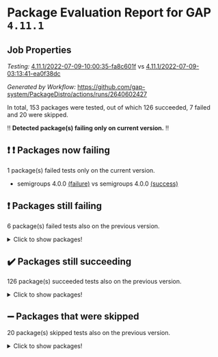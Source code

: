 # Package Evaluation Report for GAP `4.11.1`

## Job Properties

*Testing:* [4.11.1/2022-07-09-10:00:35-fa8c601f](https://github.com/gap-system/PackageDistro/blob/data/reports/4.11.1/2022-07-09-10:00:35-fa8c601f) vs [4.11.1/2022-07-09-03:13:41-ea0f38dc](https://github.com/gap-system/PackageDistro/blob/data/reports/4.11.1/2022-07-09-03:13:41-ea0f38dc)

*Generated by Workflow:* https://github.com/gap-system/PackageDistro/actions/runs/2640602427

In total, 153 packages were tested, out of which 126 succeeded, 7 failed and 20 were skipped.

:bangbang: **Detected package(s) failing only on current version.** :bangbang:

## :exclamation: :exclamation: Packages now failing

1 package(s) failed tests only on the current version.
- semigroups 4.0.0 [(failure)](https://github.com/gap-system/PackageDistro/runs/7262867651?check_suite_focus=true) vs semigroups 4.0.0 [(success)](https://github.com/gap-system/PackageDistro/runs/7260889767?check_suite_focus=true)

## :exclamation: Packages still failing

6 package(s) failed tests also on the previous version.
<details><summary>Click to show packages!</summary>

- fining 1.4.1 [(failure)](https://github.com/gap-system/PackageDistro/runs/7262865631?check_suite_focus=true)
- francy 1.2.4 [(failure)](https://github.com/gap-system/PackageDistro/runs/7262865735?check_suite_focus=true)
- hap 1.44 [(failure)](https://github.com/gap-system/PackageDistro/runs/7262865969?check_suite_focus=true)
- normalizinterface 1.3.3 [(failure)](https://github.com/gap-system/PackageDistro/runs/7262867104?check_suite_focus=true)
- packagemanager 1.2 [(failure)](https://github.com/gap-system/PackageDistro/runs/7262867286?check_suite_focus=true)
- recog 1.3.2 [(failure)](https://github.com/gap-system/PackageDistro/runs/7262867535?check_suite_focus=true)
</details>

## :heavy_check_mark: Packages still succeeding

126 package(s) succeeded tests also on the previous version.
<details><summary>Click to show packages!</summary>

- ace 5.4 [(success)](https://github.com/gap-system/PackageDistro/runs/7262864589?check_suite_focus=true)
- aclib 1.3.2 [(success)](https://github.com/gap-system/PackageDistro/runs/7262864615?check_suite_focus=true)
- agt 0.2 [(success)](https://github.com/gap-system/PackageDistro/runs/7262864641?check_suite_focus=true)
- alnuth 3.2.1 [(success)](https://github.com/gap-system/PackageDistro/runs/7262864663?check_suite_focus=true)
- anupq 3.2.6 [(success)](https://github.com/gap-system/PackageDistro/runs/7262864692?check_suite_focus=true)
- atlasrep 2.1.2 [(success)](https://github.com/gap-system/PackageDistro/runs/7262864741?check_suite_focus=true)
- autodoc 2022.03.10 [(success)](https://github.com/gap-system/PackageDistro/runs/7262864779?check_suite_focus=true)
- automata 1.15 [(success)](https://github.com/gap-system/PackageDistro/runs/7262864817?check_suite_focus=true)
- automgrp 1.3.2 [(success)](https://github.com/gap-system/PackageDistro/runs/7262864874?check_suite_focus=true)
- autpgrp 1.10.2 [(success)](https://github.com/gap-system/PackageDistro/runs/7262864928?check_suite_focus=true)
- cap 2022.06-05 [(success)](https://github.com/gap-system/PackageDistro/runs/7262864967?check_suite_focus=true)
- caratinterface 2.3.3 [(success)](https://github.com/gap-system/PackageDistro/runs/7262865012?check_suite_focus=true)
- cddinterface 2020.06.24 [(success)](https://github.com/gap-system/PackageDistro/runs/7262865050?check_suite_focus=true)
- circle 1.6.5 [(success)](https://github.com/gap-system/PackageDistro/runs/7262865075?check_suite_focus=true)
- classicpres 1.22 [(success)](https://github.com/gap-system/PackageDistro/runs/7262865102?check_suite_focus=true)
- cohomolo 1.6.10 [(success)](https://github.com/gap-system/PackageDistro/runs/7262865127?check_suite_focus=true)
- congruence 1.2.4 [(success)](https://github.com/gap-system/PackageDistro/runs/7262865149?check_suite_focus=true)
- corelg 1.56 [(success)](https://github.com/gap-system/PackageDistro/runs/7262865168?check_suite_focus=true)
- crime 1.6 [(success)](https://github.com/gap-system/PackageDistro/runs/7262865191?check_suite_focus=true)
- crisp 1.4.5 [(success)](https://github.com/gap-system/PackageDistro/runs/7262865212?check_suite_focus=true)
- crypting 0.10 [(success)](https://github.com/gap-system/PackageDistro/runs/7262865237?check_suite_focus=true)
- cryst 4.1.24 [(success)](https://github.com/gap-system/PackageDistro/runs/7262865261?check_suite_focus=true)
- crystcat 1.1.9 [(success)](https://github.com/gap-system/PackageDistro/runs/7262865293?check_suite_focus=true)
- ctbllib 1.3.4 [(success)](https://github.com/gap-system/PackageDistro/runs/7262865319?check_suite_focus=true)
- cubefree 1.19 [(success)](https://github.com/gap-system/PackageDistro/runs/7262865343?check_suite_focus=true)
- curlinterface 2.2.2 [(success)](https://github.com/gap-system/PackageDistro/runs/7262865370?check_suite_focus=true)
- cvec 2.7.5 [(success)](https://github.com/gap-system/PackageDistro/runs/7262865390?check_suite_focus=true)
- datastructures 0.2.7 [(success)](https://github.com/gap-system/PackageDistro/runs/7262865415?check_suite_focus=true)
- deepthought 1.0.5 [(success)](https://github.com/gap-system/PackageDistro/runs/7262865431?check_suite_focus=true)
- design 1.7 [(success)](https://github.com/gap-system/PackageDistro/runs/7262865446?check_suite_focus=true)
- difsets 2.3.1 [(success)](https://github.com/gap-system/PackageDistro/runs/7262865466?check_suite_focus=true)
- digraphs 1.5.3 [(success)](https://github.com/gap-system/PackageDistro/runs/7262865483?check_suite_focus=true)
- edim 1.3.5 [(success)](https://github.com/gap-system/PackageDistro/runs/7262865508?check_suite_focus=true)
- example 4.3.1 [(success)](https://github.com/gap-system/PackageDistro/runs/7262865533?check_suite_focus=true)
- factint 1.6.3 [(success)](https://github.com/gap-system/PackageDistro/runs/7262865560?check_suite_focus=true)
- ferret 1.0.8 [(success)](https://github.com/gap-system/PackageDistro/runs/7262865575?check_suite_focus=true)
- fga 1.4.0 [(success)](https://github.com/gap-system/PackageDistro/runs/7262865609?check_suite_focus=true)
- float 1.0.3 [(success)](https://github.com/gap-system/PackageDistro/runs/7262865651?check_suite_focus=true)
- format 1.4.3 [(success)](https://github.com/gap-system/PackageDistro/runs/7262865671?check_suite_focus=true)
- forms 1.2.8 [(success)](https://github.com/gap-system/PackageDistro/runs/7262865681?check_suite_focus=true)
- fplsa 1.2.5 [(success)](https://github.com/gap-system/PackageDistro/runs/7262865702?check_suite_focus=true)
- fr 2.4.8 [(success)](https://github.com/gap-system/PackageDistro/runs/7262865719?check_suite_focus=true)
- fwtree 1.3 [(success)](https://github.com/gap-system/PackageDistro/runs/7262865753?check_suite_focus=true)
- gbnp 1.0.5 [(success)](https://github.com/gap-system/PackageDistro/runs/7262865771?check_suite_focus=true)
- generalizedmorphismsforcap 2022.05-01 [(success)](https://github.com/gap-system/PackageDistro/runs/7262865782?check_suite_focus=true)
- genss 1.6.6 [(success)](https://github.com/gap-system/PackageDistro/runs/7262865800?check_suite_focus=true)
- gradedringforhomalg 2022.06-01 [(success)](https://github.com/gap-system/PackageDistro/runs/7262865821?check_suite_focus=true)
- grape 4.8.5 [(success)](https://github.com/gap-system/PackageDistro/runs/7262865842?check_suite_focus=true)
- groupoids 1.69 [(success)](https://github.com/gap-system/PackageDistro/runs/7262865865?check_suite_focus=true)
- grpconst 2.6.2 [(success)](https://github.com/gap-system/PackageDistro/runs/7262865886?check_suite_focus=true)
- guarana 0.96.3 [(success)](https://github.com/gap-system/PackageDistro/runs/7262865905?check_suite_focus=true)
- guava 3.16 [(success)](https://github.com/gap-system/PackageDistro/runs/7262865927?check_suite_focus=true)
- hapcryst 0.1.14 [(success)](https://github.com/gap-system/PackageDistro/runs/7262866028?check_suite_focus=true)
- hecke 1.5.3 [(success)](https://github.com/gap-system/PackageDistro/runs/7262866075?check_suite_focus=true)
- help 3.5 [(success)](https://github.com/gap-system/PackageDistro/runs/7262866128?check_suite_focus=true)
- idrel 2.44 [(success)](https://github.com/gap-system/PackageDistro/runs/7262866172?check_suite_focus=true)
- images 1.3.1 [(success)](https://github.com/gap-system/PackageDistro/runs/7262866239?check_suite_focus=true)
- intpic 0.3.0 [(success)](https://github.com/gap-system/PackageDistro/runs/7262866284?check_suite_focus=true)
- io 4.7.2 [(success)](https://github.com/gap-system/PackageDistro/runs/7262866333?check_suite_focus=true)
- irredsol 1.4.3 [(success)](https://github.com/gap-system/PackageDistro/runs/7262866376?check_suite_focus=true)
- json 2.1.0 [(success)](https://github.com/gap-system/PackageDistro/runs/7262866423?check_suite_focus=true)
- jupyterkernel 1.4.1 [(success)](https://github.com/gap-system/PackageDistro/runs/7262866450?check_suite_focus=true)
- jupyterviz 1.5.1 [(success)](https://github.com/gap-system/PackageDistro/runs/7262866478?check_suite_focus=true)
- kan 1.34 [(success)](https://github.com/gap-system/PackageDistro/runs/7262866503?check_suite_focus=true)
- kbmag 1.5.9 [(success)](https://github.com/gap-system/PackageDistro/runs/7262866540?check_suite_focus=true)
- laguna 3.9.5 [(success)](https://github.com/gap-system/PackageDistro/runs/7262866564?check_suite_focus=true)
- liealgdb 2.2.1 [(success)](https://github.com/gap-system/PackageDistro/runs/7262866602?check_suite_focus=true)
- liepring 2.6 [(success)](https://github.com/gap-system/PackageDistro/runs/7262866628?check_suite_focus=true)
- liering 2.4.2 [(success)](https://github.com/gap-system/PackageDistro/runs/7262866660?check_suite_focus=true)
- linearalgebraforcap 2022.06-03 [(success)](https://github.com/gap-system/PackageDistro/runs/7262866689?check_suite_focus=true)
- loops 3.4.1 [(success)](https://github.com/gap-system/PackageDistro/runs/7262866722?check_suite_focus=true)
- lpres 1.0.3 [(success)](https://github.com/gap-system/PackageDistro/runs/7262866747?check_suite_focus=true)
- majoranaalgebras 1.4 [(success)](https://github.com/gap-system/PackageDistro/runs/7262866766?check_suite_focus=true)
- mapclass 1.4.5 [(success)](https://github.com/gap-system/PackageDistro/runs/7262866778?check_suite_focus=true)
- matgrp 0.64 [(success)](https://github.com/gap-system/PackageDistro/runs/7262866796?check_suite_focus=true)
- modisom 2.5.2 [(success)](https://github.com/gap-system/PackageDistro/runs/7262866814?check_suite_focus=true)
- modulepresentationsforcap 2022.05-03 [(success)](https://github.com/gap-system/PackageDistro/runs/7262866848?check_suite_focus=true)
- monoidalcategories 2022.06-07 [(success)](https://github.com/gap-system/PackageDistro/runs/7262866882?check_suite_focus=true)
- nconvex 2020.11-04 [(success)](https://github.com/gap-system/PackageDistro/runs/7262866917?check_suite_focus=true)
- nilmat 1.4.1 [(success)](https://github.com/gap-system/PackageDistro/runs/7262866975?check_suite_focus=true)
- nock 1.5 [(success)](https://github.com/gap-system/PackageDistro/runs/7262867035?check_suite_focus=true)
- nq 2.5.8 [(success)](https://github.com/gap-system/PackageDistro/runs/7262867164?check_suite_focus=true)
- numericalsgps 1.3.0 [(success)](https://github.com/gap-system/PackageDistro/runs/7262867206?check_suite_focus=true)
- openmath 11.5.1 [(success)](https://github.com/gap-system/PackageDistro/runs/7262867245?check_suite_focus=true)
- orb 4.8.4 [(success)](https://github.com/gap-system/PackageDistro/runs/7262867267?check_suite_focus=true)
- patternclass 2.4.2 [(success)](https://github.com/gap-system/PackageDistro/runs/7262867308?check_suite_focus=true)
- permut 2.0.4 [(success)](https://github.com/gap-system/PackageDistro/runs/7262867330?check_suite_focus=true)
- polenta 1.3.10 [(success)](https://github.com/gap-system/PackageDistro/runs/7262867349?check_suite_focus=true)
- polymaking 0.8.6 [(success)](https://github.com/gap-system/PackageDistro/runs/7262867370?check_suite_focus=true)
- primgrp 3.4.2 [(success)](https://github.com/gap-system/PackageDistro/runs/7262867385?check_suite_focus=true)
- profiling 2.5.0 [(success)](https://github.com/gap-system/PackageDistro/runs/7262867400?check_suite_focus=true)
- qpa 1.33 [(success)](https://github.com/gap-system/PackageDistro/runs/7262867419?check_suite_focus=true)
- quagroup 1.8.3 [(success)](https://github.com/gap-system/PackageDistro/runs/7262867434?check_suite_focus=true)
- radiroot 2.9 [(success)](https://github.com/gap-system/PackageDistro/runs/7262867453?check_suite_focus=true)
- rcwa 4.6.4 [(success)](https://github.com/gap-system/PackageDistro/runs/7262867495?check_suite_focus=true)
- rds 1.8 [(success)](https://github.com/gap-system/PackageDistro/runs/7262867514?check_suite_focus=true)
- repndecomp 1.2.1 [(success)](https://github.com/gap-system/PackageDistro/runs/7262867569?check_suite_focus=true)
- repsn 3.1.0 [(success)](https://github.com/gap-system/PackageDistro/runs/7262867588?check_suite_focus=true)
- resclasses 4.7.2 [(success)](https://github.com/gap-system/PackageDistro/runs/7262867608?check_suite_focus=true)
- scscp 2.3.1 [(success)](https://github.com/gap-system/PackageDistro/runs/7262867625?check_suite_focus=true)
- sglppow 2.2 [(success)](https://github.com/gap-system/PackageDistro/runs/7262867669?check_suite_focus=true)
- sgpviz 0.999.5 [(success)](https://github.com/gap-system/PackageDistro/runs/7262867694?check_suite_focus=true)
- simpcomp 2.1.14 [(success)](https://github.com/gap-system/PackageDistro/runs/7262867716?check_suite_focus=true)
- singular 2020.12.18 [(success)](https://github.com/gap-system/PackageDistro/runs/7262867751?check_suite_focus=true)
- sla 1.5.3 [(success)](https://github.com/gap-system/PackageDistro/runs/7262867767?check_suite_focus=true)
- smallgrp 1.5 [(success)](https://github.com/gap-system/PackageDistro/runs/7262867782?check_suite_focus=true)
- smallsemi 0.6.13 [(success)](https://github.com/gap-system/PackageDistro/runs/7262867797?check_suite_focus=true)
- sonata 2.9.4 [(success)](https://github.com/gap-system/PackageDistro/runs/7262867819?check_suite_focus=true)
- sophus 1.25 [(success)](https://github.com/gap-system/PackageDistro/runs/7262867837?check_suite_focus=true)
- spinsym 1.5.2 [(success)](https://github.com/gap-system/PackageDistro/runs/7262867859?check_suite_focus=true)
- symbcompcc 1.3.2 [(success)](https://github.com/gap-system/PackageDistro/runs/7262867882?check_suite_focus=true)
- thelma 1.3 [(success)](https://github.com/gap-system/PackageDistro/runs/7262867895?check_suite_focus=true)
- tomlib 1.2.9 [(success)](https://github.com/gap-system/PackageDistro/runs/7262867916?check_suite_focus=true)
- toric 1.9.5 [(success)](https://github.com/gap-system/PackageDistro/runs/7262867935?check_suite_focus=true)
- transgrp 3.6.2 [(success)](https://github.com/gap-system/PackageDistro/runs/7262867953?check_suite_focus=true)
- ugaly 4.0.2 [(success)](https://github.com/gap-system/PackageDistro/runs/7262867975?check_suite_focus=true)
- unipot 1.5 [(success)](https://github.com/gap-system/PackageDistro/runs/7262867991?check_suite_focus=true)
- unitlib 4.1.0 [(success)](https://github.com/gap-system/PackageDistro/runs/7262867997?check_suite_focus=true)
- utils 0.73 [(success)](https://github.com/gap-system/PackageDistro/runs/7262868012?check_suite_focus=true)
- uuid 0.7 [(success)](https://github.com/gap-system/PackageDistro/runs/7262868025?check_suite_focus=true)
- walrus 0.9991 [(success)](https://github.com/gap-system/PackageDistro/runs/7262868046?check_suite_focus=true)
- wedderga 4.10.2 [(success)](https://github.com/gap-system/PackageDistro/runs/7262868058?check_suite_focus=true)
- xmod 2.88 [(success)](https://github.com/gap-system/PackageDistro/runs/7262868080?check_suite_focus=true)
- xmodalg 1.22 [(success)](https://github.com/gap-system/PackageDistro/runs/7262868097?check_suite_focus=true)
- yangbaxter 0.10.0 [(success)](https://github.com/gap-system/PackageDistro/runs/7262868131?check_suite_focus=true)
- zeromqinterface 0.13 [(success)](https://github.com/gap-system/PackageDistro/runs/7262868163?check_suite_focus=true)
</details>

## :heavy_minus_sign: Packages that were skipped

20 package(s) skipped tests also on the previous version.
<details><summary>Click to show packages!</summary>

- 4ti2interface 2022.03-01 [(skipped)](https://github.com/gap-system/PackageDistro/runs/7262820849?check_suite_focus=true)
- browse 1.8.14 [(skipped)](https://github.com/gap-system/PackageDistro/runs/7262820849?check_suite_focus=true)
- examplesforhomalg 2022.03-01 [(skipped)](https://github.com/gap-system/PackageDistro/runs/7262820849?check_suite_focus=true)
- gapdoc 1.6.5 [(skipped)](https://github.com/gap-system/PackageDistro/runs/7262820849?check_suite_focus=true)
- gauss 2022.03-01 [(skipped)](https://github.com/gap-system/PackageDistro/runs/7262820849?check_suite_focus=true)
- gaussforhomalg 2022.03-01 [(skipped)](https://github.com/gap-system/PackageDistro/runs/7262820849?check_suite_focus=true)
- gradedmodules 2022.03-01 [(skipped)](https://github.com/gap-system/PackageDistro/runs/7262820849?check_suite_focus=true)
- homalg 2022.03-01 [(skipped)](https://github.com/gap-system/PackageDistro/runs/7262820849?check_suite_focus=true)
- homalgtocas 2022.03-01 [(skipped)](https://github.com/gap-system/PackageDistro/runs/7262820849?check_suite_focus=true)
- io_forhomalg 2022.03-01 [(skipped)](https://github.com/gap-system/PackageDistro/runs/7262820849?check_suite_focus=true)
- itc 1.5.1 [(skipped)](https://github.com/gap-system/PackageDistro/runs/7262820849?check_suite_focus=true)
- localizeringforhomalg 2022.03-01 [(skipped)](https://github.com/gap-system/PackageDistro/runs/7262820849?check_suite_focus=true)
- matricesforhomalg 2022.06-01 [(skipped)](https://github.com/gap-system/PackageDistro/runs/7262820849?check_suite_focus=true)
- modules 2022.03-01 [(skipped)](https://github.com/gap-system/PackageDistro/runs/7262820849?check_suite_focus=true)
- polycyclic 2.16 [(skipped)](https://github.com/gap-system/PackageDistro/runs/7262820849?check_suite_focus=true)
- ringsforhomalg 2022.04-01 [(skipped)](https://github.com/gap-system/PackageDistro/runs/7262820849?check_suite_focus=true)
- sco 2022.03-01 [(skipped)](https://github.com/gap-system/PackageDistro/runs/7262820849?check_suite_focus=true)
- toolsforhomalg 2022.05-01 [(skipped)](https://github.com/gap-system/PackageDistro/runs/7262820849?check_suite_focus=true)
- toricvarieties 2022.03.23 [(skipped)](https://github.com/gap-system/PackageDistro/runs/7262820849?check_suite_focus=true)
- xgap 4.31 [(skipped)](https://github.com/gap-system/PackageDistro/runs/7262820849?check_suite_focus=true)
</details>

